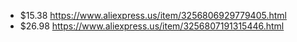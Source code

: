 - $15.38 https://www.aliexpress.us/item/3256806929779405.html
- $26.98 https://www.aliexpress.us/item/3256807191315446.html
